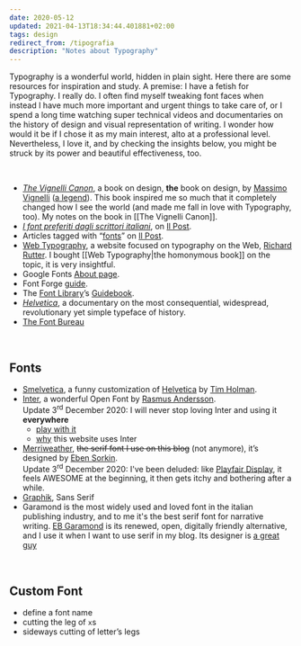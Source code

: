 ```yaml
---
date: 2020-05-12
updated: 2021-04-13T18:34:44.401881+02:00
tags: design
redirect_from: /tipografia
description: "Notes about Typography"
---
```

Typography is a wonderful world, hidden in plain sight. Here there are some resources for inspiration and study.
A premise: I have a fetish for Typography. I really do. I often find myself tweaking font faces when instead I have much more important and urgent things to take care of, or I spend a long time watching super technical videos and documentaries on the history of design and visual representation of writing. I wonder how would it be if I chose it as my main interest, alto at a professional level. Nevertheless, I love it, and by checking the insights below, you might be struck by its power and beautiful effectiveness, too.

<br>

- [<cite>The Vignelli Canon</cite>](https://rationale-design.com/resources/vignelli-canon/ "The Vignelli Canon on Rationale Design"), a book on design, **the** book on design, by [Massimo Vignelli](https://www.wikiwand.com/en/Massimo_Vignelli "Massimo Vignelli on Wikipedia") ([a legend](https://nyti.ms/1mzoUBo "Massimo Vignelli, Visionary Designer Who Untangled the Subway, Dies at 83")). This book inspired me so much that it completely changed how I see the world (and made me fall in love with Typography, too). My notes on the book in [[The Vignelli Canon]].
- [*I font preferiti dagli scrittori italiani*](https://www.ilpost.it/2020/02/09/font-preferiti-scrittori-italiani/ "I font preferiti dagli scrittori italiani - Il Post"), on [Il Post](https://ilpost.it).
- Articles tagged with “[fonts](https://www.ilpost.it/tag/font/)” on [Il Post](https://ilpost.it).
- [Web Typography](http://webtypography.net/ "Web Typography"), a website focused on typography on the Web, [Richard Rutter](http://clagnut.com/ "Richard Rutter"). I bought [[Web Typography|the homonymous book]] on the topic, it is very insightful.
- Google Fonts [About page](https://fonts.google.com/about "Google Fonts About page").
- Font Forge [guide](http://designwithfontforge.com/en-US/index.html).
- The [Font Library](https://fontlibrary.org/ "Font Library")’s [Guidebook](https://fontlibrary.org/en/guidebook "Guidebook page on Font Library").
- [*Helvetica*](https://www.imdb.com/title/tt0847817/ "Helvetica on IMDb"), a documentary on the most consequential, widespread, revolutionary yet simple typeface of history.
- [The Font Bureau](https://fontbureau.typenetwork.com/ "The Font Bureau")

<br>

## Fonts

- [Smelvetica](http://tholman.com/post/smelvetica "Smelvetica on Tim Holman website"), a funny customization of [Helvetica](https://en.wikipedia.org/wiki/Helvetica "Helvetica on Wikipedia") by [Tim Holman](https://tholman.com "Tim Holman's website").
- [Inter](https://rsms.me/inter "Inter official website"), a wonderful Open Font by [Rasmus Andersson](https://rsms.me "Rasmus Andersson’s website").   
Update 3<sup>rd</sup> December 2020: I will never stop loving Inter and using it **everywhere**
	- [play with it](https://rsms.me/inter/lab/ "Inter lab")
	- [why](/genesi#tipografia "Genesi, tipografia") this website uses Inter
- [Merriweather](https://github.com/SorkinType/Merriweather), ~~the serif font I use on this blog~~ (not anymore), it’s designed by [Eben Sorkin](http://sorkintype.com/about.html "About Eben Sorkin").   
Update 3<sup>rd</sup> December 2020: I've been deluded: like [Playfair Display](https://github.com/clauseggers/Playfair-Display), it feels AWESOME at the beginning, it then gets itchy and bothering after a while.
- [Graphik](https://commercialtype.com/catalog/graphik), Sans Serif
- Garamond is the most widely used and loved font in the italian publishing industry, and to me it's the best serif font for narrative writing. [EB Garamond](http://www.georgduffner.at/ebgaramond/ "EB Garamond official website") is its renewed, open, digitally friendly alternative, and I use it when I want to use serif in my blog. Its designer is [a great guy](http://georgduffner.at/ "George Duffner personal website")

<br>

## Custom Font

- define a font name
- cutting the leg of `x`s
- sideways cutting of letter’s legs